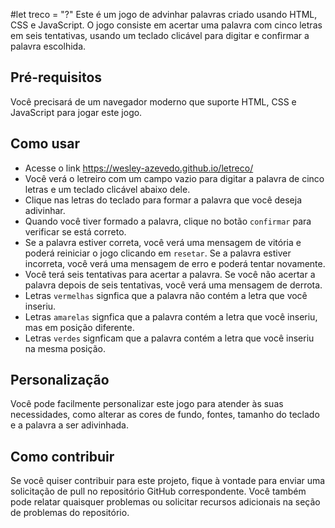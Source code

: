 #let treco = "?"
Este é um jogo de advinhar palavras criado usando HTML, CSS e JavaScript. O jogo consiste em acertar uma palavra com cinco letras em seis tentativas, usando um teclado clicável para digitar e confirmar a palavra escolhida.

## Pré-requisitos
Você precisará de um navegador moderno que suporte HTML, CSS e JavaScript para jogar este jogo.

## Como usar
- Acesse o link https://wesley-azevedo.github.io/letreco/
- Você verá o letreiro com um campo vazio para digitar a palavra de cinco letras e um teclado clicável abaixo dele.
- Clique nas letras do teclado para formar a palavra que você deseja adivinhar.
- Quando você tiver formado a palavra, clique no botão `confirmar` para verificar se está correto.
- Se a palavra estiver correta, você verá uma mensagem de vitória e poderá reiniciar o jogo clicando em `resetar`. Se a palavra estiver incorreta, você verá uma mensagem de erro e poderá tentar novamente.
- Você terá seis tentativas para acertar a palavra. Se você não acertar a palavra depois de seis tentativas, você verá uma mensagem de derrota.
- Letras `vermelhas` signfica que a palavra não contém a letra que você inseriu.
- Letras `amarelas` signfica que a palavra contém a letra que você inseriu, mas em posição diferente.
- Letras `verdes` signficam que a palavra contém a letra que você inseriu na mesma posição.

## Personalização
Você pode facilmente personalizar este jogo para atender às suas necessidades, como alterar as cores de fundo, fontes, tamanho do teclado e a palavra a ser adivinhada.

## Como contribuir
Se você quiser contribuir para este projeto, fique à vontade para enviar uma solicitação de pull no repositório GitHub correspondente. Você também pode relatar quaisquer problemas ou solicitar recursos adicionais na seção de problemas do repositório.
